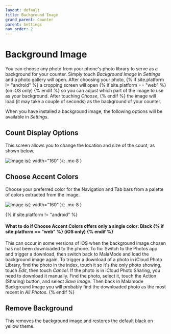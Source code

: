 ```yaml
---
layout: default
title: Background Image
grand_parent: Counter
parent: Settings
nav_order: 2
---
```


# Background Image

You can choose any photo from your phone's photo library to serve as a background for your counter. Simply touch *Background Image* in *Settings* and a photo gallery will open. After choosing your photo,  {% if site.platform != "android" %} a cropping screen will open  {% if site.platform == "web" %} (on iOS only) {% endif %} so you can adjust which part of the image to use as your background. After touching *Choose*, {% endif %} the image will load (it may take a couple of seconds) as the background of your counter.

When you have installed a background image, the following options will be available in *Settings*.

## Count Display Options

This screen allows you to change the location and size of the count, as shown below.

![Image is]({{site_url}}/assets/images/Screenshots/display_options.PNG){: width="160" }{: .mx-8 }

## Choose Accent Colors
Choose your preferred color for the Navigation and Tab bars from a palette of colors extracted from the image.

![Image is]({{site_url}}/assets/images/Screenshots/accent_colors.PNG){: width="160" }{: .mx-8 }

 {% if site.platform != "android" %} 
#### What to do if Choose Accent Colors offers only a single color: Black {% if site.platform == "web" %} (iOS only) {% endif %}

This can occur in some versions of iOS when the background image chosen has not been downloaded to the phone. To fix: Switch to the Photos app and trigger a download, then switch back to MalaMode and load the background image again. To trigger a download of a photo in iCloud Photo Library, find the photo in the index, touch it so it's the only photo showing, touch *Edit*, then touch *Cancel*. If the photo is in iCloud Photo Sharing, you need to download it manually. Find the photo, select it, touch the Action (Sharing) button, and select *Save Image*. Then back in Malamode Background Image you will probably find the downloaded photo as the most recent in *All Photos*.
{% endif %}

## Remove Background
This removes the background image and restores the default black on yellow theme.

